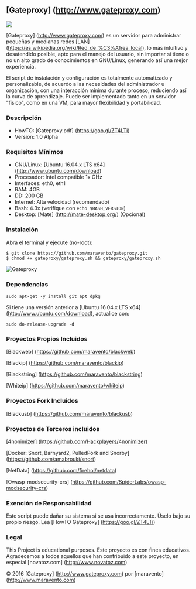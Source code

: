 ## [Gateproxy] (http://www.gateproxy.com)

<a target="_blank" href=""><img src="https://img.shields.io/badge/Development-ALPHA-blue.svg"></a>

[Gateproxy] (http://www.gateproxy.com) es un servidor para administrar pequeñas y medianas redes [LAN] (https://es.wikipedia.org/wiki/Red_de_%C3%A1rea_local), lo más intuitivo y desatendido posible, apto para el manejo del usuario, sin importar si tiene o no un alto grado de conocimientos en GNU/Linux, generando así una mejor experiencia.

El script de instalación y configuración es totalmente automatizado y personalizable, de acuerdo a las necesidades del administrador u organización, con una interacción mínima durante proceso, reduciendo así la curva de aprendizaje. Puede ser implementado tanto en un servidor "físico", como en una VM, para mayor flexibilidad y portabilidad.

### Descripción

- HowTO:        [Gateproxy.pdf] (https://goo.gl/ZT4LTi)
- Version:      1.0 Alpha

### Requisitos Mínimos

- GNU/Linux:    [Ubuntu 16.04.x LTS x64] (http://www.ubuntu.com/download)
- Procesador:   Intel compatible 1x GHz
- Interfaces:   eth0, eth1
- RAM:          4GB
- DD:           200 GB
- Internet:     Alta velocidad (recomendado)
- Bash:         4.3x (verifique con `echo $BASH_VERSION`)
- Desktop:      [Mate] (http://mate-desktop.org/) (Opcional)

### Instalación

Abra el terminal y ejecute (no-root):
```
$ git clone https://github.com/maravento/gateproxy.git
$ chmod +x gateproxy/gateproxy.sh && gateproxy/gateproxy.sh
```
![Gateproxy](https://3.bp.blogspot.com/-ihJ9Qt0lYGM/V-AjCh1Jr6I/AAAAAAAACxQ/uyWGtPhP2q8EADyDMke5Nf56T_Nnqr1mgCLcB/s1600/gateproxy.jpg)

### Dependencias

```
sudo apt-get -y install git apt dpkg
```

Si tiene una versión anterior a [Ubuntu 16.04.x LTS x64] (http://www.ubuntu.com/download), actualice con:
```
sudo do-release-upgrade -d
```

### Proyectos Propios Incluidos

[Blackweb] (https://github.com/maravento/blackweb)

[Blackip] (https://github.com/maravento/blackip)

[Blackstring] (https://github.com/maravento/blackstring)

[Whiteip] (https://github.com/maravento/whiteip)


### Proyectos Fork Incluidos

[Blackusb] (https://github.com/maravento/blackusb)


### Proyectos de Terceros incluidos

[4nonimizer] (https://github.com/Hackplayers/4nonimizer)

[Docker: Snort, Barnyard2, PulledPork and Snorby] (https://github.com/amabrouki/snort)

[NetData] (https://github.com/firehol/netdata)

[Owasp-modsecurity-crs] (https://github.com/SpiderLabs/owasp-modsecurity-crs)


### Exención de Responsabilidad

Este script puede dañar su sistema si se usa incorrectamente. Úselo bajo su propio riesgo. Lea [HowTO Gateproxy] (https://goo.gl/ZT4LTi)

### Legal

This Project is educational purposes. Este proyecto es con fines educativos. Agradecemos a todos aquellos que han contribuido a este proyecto, en especial [novatoz.com] (http://www.novatoz.com)

© 2016 [Gateproxy] (http://www.gateproxy.com) por [maravento] (http://www.maravento.com)
